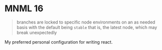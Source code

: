 # MNML 16

> branches are locked to specific node environments on an as needed basis with the default being `stable` that is, the latest node, which may break unexpectedly

My preferred personal configuration for writing react.
